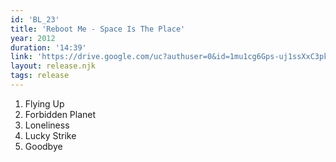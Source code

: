 ```yaml
---
id: 'BL_23'
title: 'Reboot Me - Space Is The Place'
year: 2012
duration: '14:39'
link: 'https://drive.google.com/uc?authuser=0&id=1mu1cg6Gps-uj1ssXxC3pkXVJ2s2wU8Ra&export=download'
layout: release.njk
tags: release
---
```


01. Flying Up
02. Forbidden Planet
03. Loneliness
04. Lucky Strike
05. Goodbye